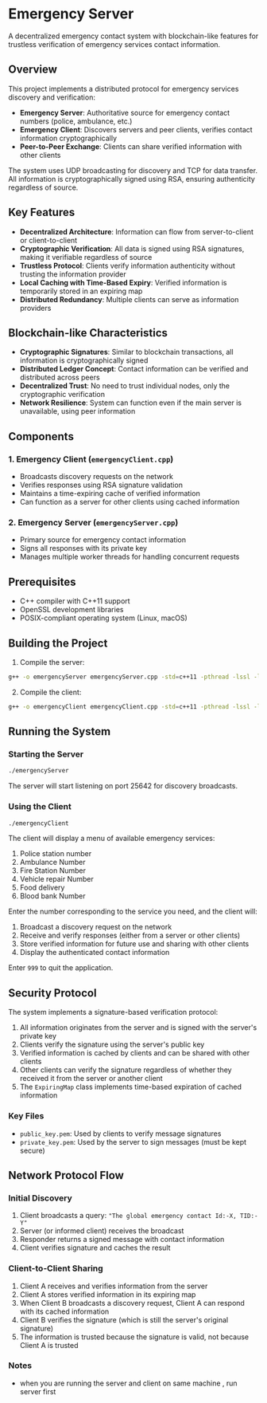 # Emergency Server

A decentralized emergency contact system with blockchain-like features for trustless verification of emergency services contact information.

## Overview

This project implements a distributed protocol for emergency services discovery and verification:

- **Emergency Server**: Authoritative source for emergency contact numbers (police, ambulance, etc.)
- **Emergency Client**: Discovers servers and peer clients, verifies contact information cryptographically
- **Peer-to-Peer Exchange**: Clients can share verified information with other clients

The system uses UDP broadcasting for discovery and TCP for data transfer. All information is cryptographically signed using RSA, ensuring authenticity regardless of source.

## Key Features

- **Decentralized Architecture**: Information can flow from server-to-client or client-to-client
- **Cryptographic Verification**: All data is signed using RSA signatures, making it verifiable regardless of source
- **Trustless Protocol**: Clients verify information authenticity without trusting the information provider
- **Local Caching with Time-Based Expiry**: Verified information is temporarily stored in an expiring map
- **Distributed Redundancy**: Multiple clients can serve as information providers

## Blockchain-like Characteristics

- **Cryptographic Signatures**: Similar to blockchain transactions, all information is cryptographically signed
- **Distributed Ledger Concept**: Contact information can be verified and distributed across peers
- **Decentralized Trust**: No need to trust individual nodes, only the cryptographic verification
- **Network Resilience**: System can function even if the main server is unavailable, using peer information

## Components

### 1. Emergency Client (`emergencyClient.cpp`)
- Broadcasts discovery requests on the network
- Verifies responses using RSA signature validation
- Maintains a time-expiring cache of verified information
- Can function as a server for other clients using cached information

### 2. Emergency Server (`emergencyServer.cpp`)
- Primary source for emergency contact information
- Signs all responses with its private key
- Manages multiple worker threads for handling concurrent requests

## Prerequisites

- C++ compiler with C++11 support
- OpenSSL development libraries
- POSIX-compliant operating system (Linux, macOS)

## Building the Project

1. Compile the server:
```bash
g++ -o emergencyServer emergencyServer.cpp -std=c++11 -pthread -lssl -lcrypto
```

2. Compile the client:
```bash
g++ -o emergencyClient emergencyClient.cpp -std=c++11 -pthread -lssl -lcrypto
```

## Running the System

### Starting the Server

```bash
./emergencyServer
```

The server will start listening on port 25642 for discovery broadcasts.

### Using the Client

```bash
./emergencyClient
```

The client will display a menu of available emergency services:

1. Police station number
2. Ambulance Number
3. Fire Station Number
4. Vehicle repair Number
5. Food delivery
6. Blood bank Number

Enter the number corresponding to the service you need, and the client will:
1. Broadcast a discovery request on the network
2. Receive and verify responses (either from a server or other clients)
3. Store verified information for future use and sharing with other clients
4. Display the authenticated contact information

Enter `999` to quit the application.

## Security Protocol

The system implements a signature-based verification protocol:

1. All information originates from the server and is signed with the server's private key
2. Clients verify the signature using the server's public key
3. Verified information is cached by clients and can be shared with other clients
4. Other clients can verify the signature regardless of whether they received it from the server or another client
5. The `ExpiringMap` class implements time-based expiration of cached information

### Key Files
- `public_key.pem`: Used by clients to verify message signatures
- `private_key.pem`: Used by the server to sign messages (must be kept secure)

## Network Protocol Flow

### Initial Discovery
1. Client broadcasts a query: `"The global emergency contact Id:-X, TID:-Y"`
2. Server (or informed client) receives the broadcast
3. Responder returns a signed message with contact information
4. Client verifies signature and caches the result

### Client-to-Client Sharing
1. Client A receives and verifies information from the server
2. Client A stores verified information in its expiring map
3. When Client B broadcasts a discovery request, Client A can respond with its cached information
4. Client B verifies the signature (which is still the server's original signature)
5. The information is trusted because the signature is valid, not because Client A is trusted

### Notes

- when you are running the server and client on same machine , run server first
